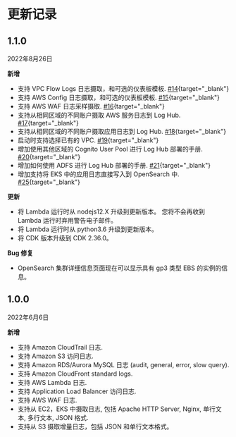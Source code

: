 # 更新记录

## 1.1.0

2022年8月26日

**新增**

- 支持 VPC Flow Logs 日志摄取，和可选的仪表板模板. [#14](https://github.com/awslabs/log-hub/issues/14){target="_blank"}
- 支持 AWS Config 日志摄取，和可选的仪表板模板. [#15](https://github.com/awslabs/log-hub/issues/15){target="_blank"}
- 支持 AWS WAF 日志采样摄取. [#16](https://github.com/awslabs/log-hub/issues/16){target="_blank"}
- 支持从相同区域的不同账户摄取 AWS 服务日志到 Log Hub. [#17](https://github.com/awslabs/log-hub/issues/17){target="_blank"}
- 支持从相同区域的不同账户摄取应用日志到 Log Hub. [#18](https://github.com/awslabs/log-hub/issues/18){target="_blank"}
- 启动时支持选择已有的 VPC. [#19](https://github.com/awslabs/log-hub/issues/19){target="_blank"}
- 增加使用其他区域的 Cognito User Pool 进行 Log Hub 部署的手册. [#20](https://github.com/awslabs/log-hub/issues/20){target="_blank"}
- 增加如何使用 ADFS 进行 Log Hub 部署的手册. [#21](https://github.com/awslabs/log-hub/issues/21){target="_blank"}
- 增加支持将 EKS 中的应用日志直接写入到 OpenSearch 中. [#25](https://github.com/awslabs/log-hub/issues/25){target="_blank"}

**更新**

- 将 Lambda 运行时从 nodejs12.X 升级到更新版本。 您将不会再收到 Lambda 运行时弃用警告电子邮件。
- 将 Lambda 运行时从 python3.6 升级到更新版本。
- 将 CDK 版本升级到 CDK 2.36.0。

**Bug 修复**

- OpenSearch 集群详细信息页面现在可以显示具有 gp3 类型 EBS 的实例的信息。

## 1.0.0

2022年6月6日

**新增**

- 支持 Amazon CloudTrail 日志.
- 支持 Amazon S3 访问日志.
- 支持 Amazon RDS/Aurora MySQL 日志 (audit, general, error, slow query).
- 支持 Amazon CloudFront standard logs.
- 支持 AWS Lambda 日志.
- 支持 Application Load Balancer 访问日志.
- 支持 AWS WAF 日志.
- 支持从 EC2，EKS 中摄取日志, 包括 Apache HTTP Server, Nginx, 单行文本, 多行文本, JSON 格式.
- 支持从 S3 摄取增量日志，包括 JSON 和单行文本格式。
